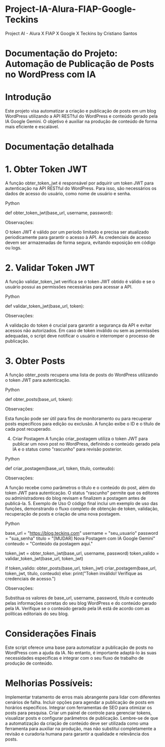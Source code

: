 # Project-IA-Alura-FIAP-Google-Teckins
Project AI - Alura X FIAP X Google X Teckins by Cristiano Santos

# Documentação do Projeto: Automação de Publicação de Posts no WordPress com IA

# Introdução
Este projeto visa automatizar a criação e publicação de posts em um blog WordPress utilizando a API RESTful do WordPress e conteúdo gerado pela IA Google Gemini. O objetivo é auxiliar na produção de conteúdo de forma mais eficiente e escalável.

# Documentação detalhada

# 1. Obter Token JWT
A função obter_token_jwt é responsável por adquirir um token JWT para autenticação na API RESTful do WordPress. Para isso, são necessários os dados de acesso do usuário, como nome de usuário e senha.

Python

def obter_token_jwt(base_url, username, password):

Observações:

O token JWT é válido por um período limitado e precisa ser atualizado periodicamente para garantir o acesso à API.
As credenciais de acesso devem ser armazenadas de forma segura, evitando exposição em código ou logs.

# 2. Validar Token JWT
A função validar_token_jwt verifica se o token JWT obtido é válido e se o usuário possui as permissões necessárias para acessar a API.

Python

def validar_token_jwt(base_url, token):

Observações:

A validação do token é crucial para garantir a segurança da API e evitar acessos não autorizados.
Em caso de token inválido ou sem as permissões adequadas, o script deve notificar o usuário e interromper o processo de publicação.

# 3. Obter Posts
A função obter_posts recupera uma lista de posts do WordPress utilizando o token JWT para autenticação.

Python

def obter_posts(base_url, token):

Observações:

Esta função pode ser útil para fins de monitoramento ou para recuperar posts específicos para edição ou exclusão.
A função exibe o ID e o título de cada post recuperado.

4. Criar Postagem
A função criar_postagem utiliza o token JWT para publicar um novo post no WordPress, definindo o conteúdo gerado pela IA e o status como "rascunho" para revisão posterior.

Python

def criar_postagem(base_url, token, titulo, conteudo):
    
Observações:

A função recebe como parâmetros o título e o conteúdo do post, além do token JWT para autenticação.
O status "rascunho" permite que os editores ou administradores do blog revisam e finalizem a postagem antes de publicá-la.
5. Exemplo de Uso
O código final inclui um exemplo de uso das funções, demonstrando o fluxo completo de obtenção de token, validação, recuperação de posts e criação de uma nova postagem.

Python

  base_url = "https://blog.teckins.com"
  username = "seu_usuario"
  password = "sua_senha"
  titulo = "[MUDAR] Nova Postagem com IA Google Gemini"
  conteudo = "Conteúdo da postagem aqui."
  
  token_jwt = obter_token_jwt(base_url, username, password)
  token_valido = validar_token_jwt(base_url, token_jwt)
  
  if token_valido:
      obter_posts(base_url, token_jwt)
      criar_postagem(base_url, token_jwt, titulo, conteudo)
  else:
      print("Token inválido! Verifique as credenciais de acesso.")
      

Observações:

Substitua os valores de base_url, username, password, titulo e conteudo pelas informações corretas do seu blog WordPress e do conteúdo gerado pela IA.
Verifique se o conteúdo gerado pela IA está de acordo com as políticas editoriais do seu blog.

# Considerações Finais
Este script oferece uma base para automatizar a publicação de posts no WordPress com a ajuda da IA. No entanto, é importante adaptá-lo às suas necessidades específicas e integrar com o seu fluxo de trabalho de produção de conteúdo.

# Melhorias Possíveis:

Implementar tratamento de erros mais abrangente para lidar com diferentes cenários de falha.
Incluir opções para agendar a publicação de posts em horários específicos.
Integrar com ferramentas de SEO para otimizar os posts para pesquisa.
Criar um painel de controle para gerenciar tokens, visualizar posts e configurar parâmetros de publicação.
Lembre-se de que a automatização da criação de conteúdo deve ser utilizada como uma ferramenta para auxiliar na produção, mas não substitui completamente a revisão e curadoria humana para garantir a qualidade e relevância dos posts.
